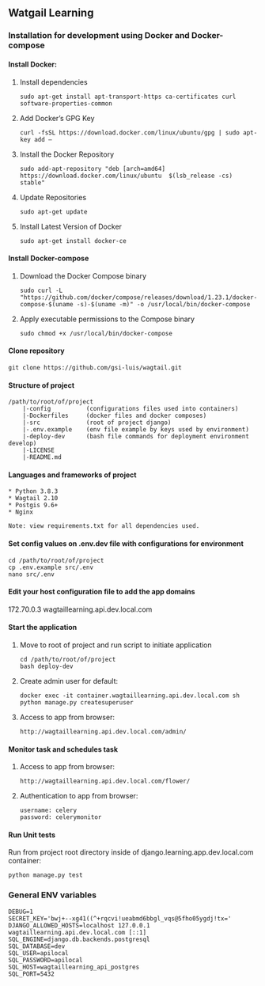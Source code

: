 
## Watgail Learning

### Installation for development using Docker and Docker-compose

#### Install Docker:

1. Install dependencies

    ````
    sudo apt-get install apt-transport-https ca-certificates curl software-properties-common
    ````

2. Add Docker’s GPG Key

    ````
    curl -fsSL https://download.docker.com/linux/ubuntu/gpg | sudo apt-key add –
    ````

3. Install the Docker Repository

    ````
    sudo add-apt-repository "deb [arch=amd64] https://download.docker.com/linux/ubuntu  $(lsb_release -cs)  stable"
    ````

4. Update Repositories

    ````
    sudo apt-get update
    ````

5. Install Latest Version of Docker

    ````
    sudo apt-get install docker-ce
    ````

#### Install Docker-compose

1. Download the Docker Compose binary

    ````
    sudo curl -L "https://github.com/docker/compose/releases/download/1.23.1/docker-compose-$(uname -s)-$(uname -m)" -o /usr/local/bin/docker-compose
    ````

2. Apply executable permissions to the Compose binary

    ````
    sudo chmod +x /usr/local/bin/docker-compose
    ````


#### Clone repository

````
git clone https://github.com/gsi-luis/wagtail.git
````

#### Structure of project

````
/path/to/root/of/project
    |-config          (configurations files used into containers)
    |-Dockerfiles     (docker files and docker composes)
    |-src             (root of project django)
    |-.env.example    (env file example by keys used by environment)
    |-deploy-dev      (bash file commands for deployment environment develop)
    |-LICENSE
    |-README.md
````


#### Languages and frameworks of project
````
* Python 3.8.3
* Wagtail 2.10
* Postgis 9.6+
* Nginx

Note: view requirements.txt for all dependencies used.
````

#### Set config values on .env.dev file with configurations for environment

````
cd /path/to/root/of/project
cp .env.example src/.env
nano src/.env
````

#### Edit your host configuration file to add the app domains

172.70.0.3  wagtaillearning.api.dev.local.com

#### Start the application

1. Move to root of project and run script to initiate application

    ````
    cd /path/to/root/of/project
    bash deploy-dev
    ````
2. Create admin user for default:
    ````
    docker exec -it container.wagtaillearning.api.dev.local.com sh
    python manage.py createsuperuser
    ````

3. Access to app from browser:
    ````
   http://wagtaillearning.api.dev.local.com/admin/
   ````
#### Monitor task and schedules task

1. Access to app from browser:
    ````
   http://wagtaillearning.api.dev.local.com/flower/
   ````
2. Authentication to app from browser:
    ````
   username: celery
   password: celerymonitor
   ````

#### Run Unit tests

Run from project root directory inside of django.learning.app.dev.local.com container:

````
python manage.py test
````

### General ENV variables
````
DEBUG=1
SECRET_KEY='bwj+--xg41((^+rqcvi!ueabmd6bbgl_vqs@5fho05ygdj!tx='
DJANGO_ALLOWED_HOSTS=localhost 127.0.0.1 wagtaillearning.api.dev.local.com [::1]
SQL_ENGINE=django.db.backends.postgresql
SQL_DATABASE=dev
SQL_USER=apilocal
SQL_PASSWORD=apilocal
SQL_HOST=wagtaillearning_api_postgres
SQL_PORT=5432
````

